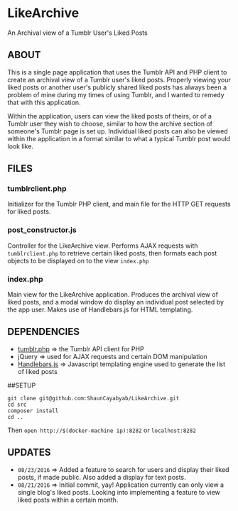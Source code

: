# LikeArchive
An Archival view of a Tumblr User's Liked Posts

## ABOUT
This is a single page application that uses the Tumblr API and PHP client to create an archival view of a Tumblr user's liked posts. Properly viewing your liked posts or another user's publicly shared liked posts has always been a problem of mine during my times of using Tumblr, and I wanted to remedy that with this application.

Within the application, users can view the liked posts of theirs, or of a Tumblr user they wish to choose, similar to how the archive section of someone's Tumblr page is set up. Individual liked posts can also be viewed within the application in a format similar to what a typical Tumblr post would look like.

## FILES
### tumblrclient.php
Initializer for the Tumblr PHP client, and main file for the HTTP GET requests for liked posts.

### post_constructor.js
Controller for the LikeArchive view. Performs AJAX requests with `tumblrclient.php` to retrieve certain liked posts, then formats each post objects to be displayed on to the view `index.php`

### index.php
Main view for the LikeArchive application. Produces the archival view of liked posts, and a modal window do display an individual post selected by the app user. Makes use of Handlebars.js for HTML templating.

## DEPENDENCIES
- [tumblr.php](https://github.com/tumblr/tumblr.php) => the Tumblr API client for PHP
- jQuery => used for AJAX requests and certain DOM manipulation
- [Handlebars.js](http://handlebarsjs.com/) => Javascript templating engine used to generate the list of liked posts

##SETUP

```
git clone git@github.com:ShaunCayabyab/LikeArchive.git
cd src
composer install
cd ..
```
Then `open http://$(docker-machine ip):8282` or `localhost:8282`

## UPDATES
- `08/23/2016` => Added a feature to search for users and display their liked posts, if made public. Also added a display for text posts.
- `08/21/2016` => Initial commit, yay! Application currently can only view a single blog's liked posts. Looking into implementing a feature to view liked posts within a certain month.